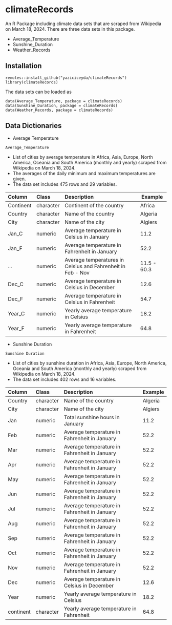 # climateRecords
An R Package including climate data sets that are scraped from Wikipedia on March 18, 2024. There are three data sets in this package.

* Average_Temperature
* Sunshine_Duration
* Weather_Records

## Installation

```
remotes::install_github("yaziciceyda/climateRecords")
library(climateRecords)
```

The data sets can be loaded as
```
data(Average_Temperature, package = climateRecords)
data(Sunshine_Duration, package = climateRecords)
data(Weather_Records, package = climateRecords)
```
## Data Dictionaries

* Average Temperature

`Average_Temperature`

* List of cities by average temperature in Africa, Asia, Europe, North America, Oceania and South America (monthly and yearly) scraped from Wikipedia on March 18, 2024.
* The averages of the daily minimum and maximum temperatures are given.
* The data set includes 475 rows and 29 variables.

|Column       |Class      |Description                                                  |Example    |
|:------------|:----------|:------------------------------------------------------------|-----------|
|Continent    |character  |Continent of the country                                     |Africa     |
|Country      |character  |Name of the country                                          |Algeria    |
|City         |character  |Name of the city                                             |Algiers    |
|Jan_C        |numeric    |Average temperature in Celsius in January                    |11.2       |
|Jan_F        |numeric    |Average temperature in Fahrenheit in January                 |52.2       |
|...          |numeric    |Average temperatures in Celsius and Fahrenheit in Feb - Nov  |11.5 - 60.3|
|Dec_C        |numeric    |Average temperature in Celsius in December                   |12.6       |
|Dec_F        |numeric    |Average temperature in Celsius in Fahrenheit                 |54.7       |
|Year_C       |numeric    |Yearly average temperature in Celsius                        |18.2       |
|Year_F       |numeric    |Yearly average temperature in Fahrenheit                     |64.8       |

* Sunshine Duration

`Sunshine Duration`

* List of cities by sunshine duration in Africa, Asia, Europe, North America, Oceania and South America (monthly and yearly) scraped from Wikipedia on March 18, 2024.
* The data set includes 402 rows and 16 variables.

|Column       |Class      |Description                                                  |Example    |
|:------------|:----------|:------------------------------------------------------------|-----------|
|Country      |character  |Name of the country                                          |Algeria    |
|City         |character  |Name of the city                                             |Algiers    |
|Jan        |numeric    |Total sunshine hours in January                    |11.2       |
|Feb        |numeric    |Average temperature in Fahrenheit in January                 |52.2       |
|Mar        |numeric    |Average temperature in Fahrenheit in January                 |52.2       |
|Apr        |numeric    |Average temperature in Fahrenheit in January                 |52.2       |
|May        |numeric    |Average temperature in Fahrenheit in January                 |52.2       |
|Jun        |numeric    |Average temperature in Fahrenheit in January                 |52.2       |
|Jul        |numeric    |Average temperature in Fahrenheit in January                 |52.2       |
|Aug        |numeric    |Average temperature in Fahrenheit in January                 |52.2       |
|Sep        |numeric    |Average temperature in Fahrenheit in January                 |52.2       |
|Oct        |numeric    |Average temperature in Fahrenheit in January                 |52.2       |
|Nov        |numeric    |Average temperature in Fahrenheit in January                 |52.2       |
|Dec        |numeric    |Average temperature in Celsius in December                   |12.6       |
|Year       |numeric    |Yearly average temperature in Celsius                        |18.2       |
|continent       |character    |Yearly average temperature in Fahrenheit                     |64.8       |


